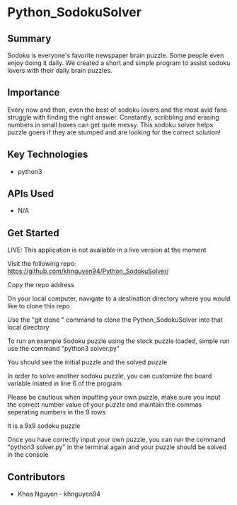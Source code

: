 # Python_SodokuSolver

## Summary 
Sodoku is everyone's favorite newspaper brain puzzle. Some people even enjoy doing it daily. We created a short and simple program to assist sodoku lovers with their daily brain puzzles. 

## Importance
Every now and then, even the best of sodoku lovers and the most avid fans struggle with finding the right answer. Constantly, scribbling and erasing numbers in small boxes can get quite messy. This sodoku solver helps puzzle goers if they are stumped and are looking for the correct solution!


## Key Technologies
* python3


## APIs Used
* N/A


## Get Started
LIVE: This application is not available in a live version at the moment

Visit the following repo: https://github.com/khnguyen94/Python_SodokuSolver/

Copy the repo address

On your local computer, navigate to a destination directory where you would like to clone this repo

Use the "git clone <repo address>" command to clone the Python_SodokuSolver into that local directory

To run an example Sodoku puzzle using the stock puzzle loaded, simple run use the command "python3 solver.py"

You should see the initial puzzle and the solved puzzle

In order to solve another sodoku puzzle, you can customize the board variable iniated in line 6 of the program

Please be cautious when inputting your own puzzle, make sure you input the correct number value of your puzzle and maintain the commas seperating numbers in the 9 rows

It is a 9x9 sodoku puzzle

Once you have correctly input your own puzzle, you can run the command "python3 solver.py" in the terminal again and your puzzle should be solved in the console


## Contributors
* Khoa Nguyen - khnguyen94
